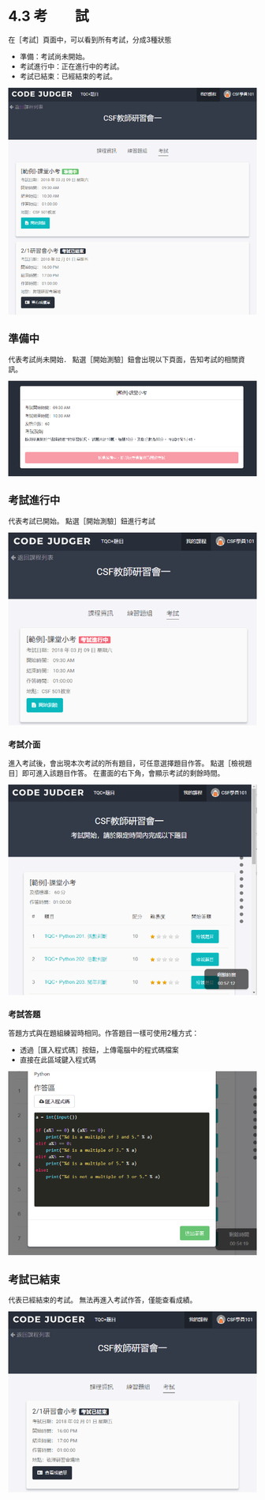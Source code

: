 # 4.3 考　　試

在［考試］頁面中，可以看到所有考試，分成3種狀態

* 準備：考試尚未開始。
* 考試進行中：正在進行中的考試。
* 考試已結束：已經結束的考試。

![](../../.gitbook/assets/cjmds01myclass-02-exam-01.png)

## 準備中

代表考試尚未開始． 點選［開始測驗］鈕會出現以下頁面，告知考試的相關資訊。

![](../../.gitbook/assets/cjmds01myclass-02-exam-02.png)

## 考試進行中

代表考試已開始。 點選［開始測驗］鈕進行考試

![](../../.gitbook/assets/cjmds01myclass-02-exam-03.png)

### 考試介面

進入考試後，會出現本次考試的所有題目，可任意選擇題目作答。 點選［檢視題目］即可進入該題目作答。 在畫面的右下角，會顯示考試的剩餘時間。

![](../../.gitbook/assets/cjmds01myclass-02-exam-04.png)

### 考試答題

答題方式與在題組練習時相同。作答題目一樣可使用2種方式：

* 透過［匯入程式碼］按鈕，上傳電腦中的程式碼檔案
* 直接在此區域鍵入程式碼

![](../../.gitbook/assets/cjmds01myclass-02-exam-05.png)

## 考試已結束

代表已經結束的考試。 無法再進入考試作答，僅能查看成績。

![](../../.gitbook/assets/cjmds01myclass-03-reportcard-01.png)

